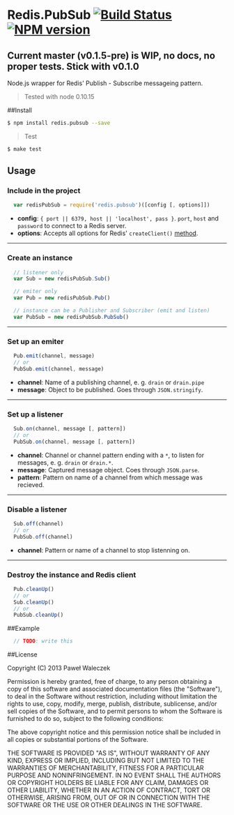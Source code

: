 # Redis.PubSub [![Build Status](https://travis-ci.org/pwaleczek/redis.pubsub.png)](https://travis-ci.org/pwaleczek/redis.pubsub) [![NPM version](https://badge.fury.io/js/redis.pubsub.png)](http://badge.fury.io/js/redis.pubsub)

## Current master (v0.1.5-pre) is WIP, no docs, no proper tests. Stick with v0.1.0

Node.js wrapper for Redis' Publish - Subscribe messageing pattern.

  > Tested with node 0.10.15

##Install
  ```bash
  $ npm install redis.pubsub --save
  ```
  > Test

  ```bash
  $ make test
  ```

## Usage

### Include in the project
```javascript
  var redisPubSub = require('redis.pubsub')([config [, options]])
```
  * __config__: `{ port || 6379, host || 'localhost', pass }`. `port`, `host` and `password` to connect to a Redis server.
  * __options__: Accepts all options for Redis' `createClient()` [method](http://github.com/mranney/node_redis#rediscreateclientport-host-options).

---
### Create an instance
```javascript
  // listener only
  var Sub = new redisPubSub.Sub()

  // emiter only
  var Pub = new redisPubSub.Pub()

  // instance can be a Publisher and Subscriber (emit and listen)
  var PubSub = new redisPubSub.PubSub()
```
---
### Set up an emiter
```javascript
  Pub.emit(channel, message)
  // or
  PubSub.emit(channel, message)
```
  * __channel__: Name of a publishing channel, e. g. `drain` or `drain.pipe`
  * __message__: Object to be published. Goes through `JSON.stringify`.

---
### Set up a listener
```javascript
  Sub.on(channel, message [, pattern])
  // or
  PubSub.on(channel, message [, pattern])
```
  * __channel__: Channel or channel pattern ending with a `*`, to listen for messages, e. g. `drain` or `drain.*`.
  * __message__: Captured message object. Coes through `JSON.parse`.
  * __pattern__: Pattern on name of a channel from which message was recieved.

---
### Disable a listener
```javascript
  Sub.off(channel)
  // or
  PubSub.off(channel)
```
  * __channel__: Pattern or name of a channel to stop listenning on.

---
### Destroy the instance and Redis client
```javascript
  Pub.cleanUp()
  // or
  Sub.cleanUp()
  // or
  PubSub.cleanUp()
```

##Example

```javascript
  // TODO: write this
```

##License

Copyright (C) 2013 Paweł Waleczek

Permission is hereby granted, free of charge, to any person obtaining a copy of this software and associated documentation files (the "Software"), to deal in the Software without restriction, including without limitation the rights to use, copy, modify, merge, publish, distribute, sublicense, and/or sell copies of the Software, and to permit persons to whom the Software is furnished to do so, subject to the following conditions:

The above copyright notice and this permission notice shall be included in all copies or substantial portions of the Software.

THE SOFTWARE IS PROVIDED "AS IS", WITHOUT WARRANTY OF ANY KIND, EXPRESS OR IMPLIED, INCLUDING BUT NOT LIMITED TO THE WARRANTIES OF MERCHANTABILITY, FITNESS FOR A PARTICULAR PURPOSE AND NONINFRINGEMENT. IN NO EVENT SHALL THE AUTHORS OR COPYRIGHT HOLDERS BE LIABLE FOR ANY CLAIM, DAMAGES OR OTHER LIABILITY, WHETHER IN AN ACTION OF CONTRACT, TORT OR OTHERWISE, ARISING FROM, OUT OF OR IN CONNECTION WITH THE SOFTWARE OR THE USE OR OTHER DEALINGS IN THE SOFTWARE.
